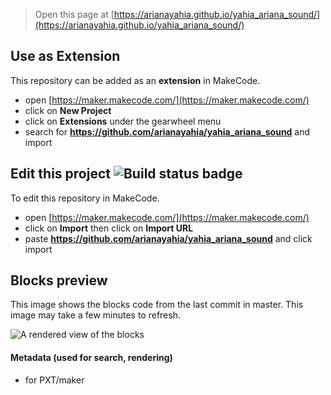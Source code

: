 
> Open this page at [https://arianayahia.github.io/yahia_ariana_sound/](https://arianayahia.github.io/yahia_ariana_sound/)

## Use as Extension

This repository can be added as an **extension** in MakeCode.

* open [https://maker.makecode.com/](https://maker.makecode.com/)
* click on **New Project**
* click on **Extensions** under the gearwheel menu
* search for **https://github.com/arianayahia/yahia_ariana_sound** and import

## Edit this project ![Build status badge](https://github.com/arianayahia/yahia_ariana_sound/workflows/MakeCode/badge.svg)

To edit this repository in MakeCode.

* open [https://maker.makecode.com/](https://maker.makecode.com/)
* click on **Import** then click on **Import URL**
* paste **https://github.com/arianayahia/yahia_ariana_sound** and click import

## Blocks preview

This image shows the blocks code from the last commit in master.
This image may take a few minutes to refresh.

![A rendered view of the blocks](https://github.com/arianayahia/yahia_ariana_sound/raw/master/.github/makecode/blocks.png)

#### Metadata (used for search, rendering)

* for PXT/maker
<script src="https://makecode.com/gh-pages-embed.js"></script><script>makeCodeRender("{{ site.makecode.home_url }}", "{{ site.github.owner_name }}/{{ site.github.repository_name }}");</script>

